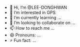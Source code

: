 - 👋 Hi, I’m @LEE-DONGHWAN
- 👀 I’m interested in GPS
- 🌱 I’m currently learning ...
- 💞️ I’m looking to collaborate on ...
- 📫 How to reach me ...
- 😄 Pronouns: ...
- ⚡ Fun fact: ...

<!---
LEE-DONGHWAN/LEE-DONGHWAN is a ✨ special ✨ repository because its `README.md` (this file) appears on your GitHub profile.
You can click the Preview link to take a look at your changes.
--->
